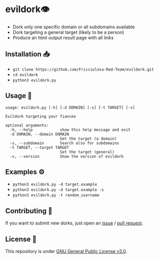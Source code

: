 # evildork👁️

- Dork only one specific domain or all subdomains available
- Dork targeting a general target (likely to be a person)
- Produce an html output result page with all links

## Installation 📥

- `git clone https://github.com/Fricciolosa-Red-Team/evildork.git`
- `cd evildork`
- `python3 evildork.py`

## Usage 🚀

```
usage: evildork.py [-h] [-d DOMAIN] [-s] [-t TARGET] [-v]

Evildork targeting your fiancee

optional arguments:
  -h, --help            show this help message and exit
  -d DOMAIN, --domain DOMAIN
                        Set the target (a domain)
  -s, --subdomain       Search also for subdomains
  -t TARGET, --target TARGET
                        Set the target (general)
  -v, --version         Show the version of evildork
```

## Examples ⚙️

- `python3 evildork.py -d target.example`
- `python3 evildork.py -d target.example -s`
- `python3 evildork.py -t random_username`

## Contributing 🤝

If you want to submit new dorks, just open an [issue](https://github.com/Fricciolosa-Red-Team/evildork/issues) / [pull request](https://github.com/Fricciolosa-Red-Team/evildork/pulls).

## License 📜

This repository is under [GNU General Public License v3.0](https://github.com/Fricciolosa-Red-Team/evildork/blob/master/LICENSE).
